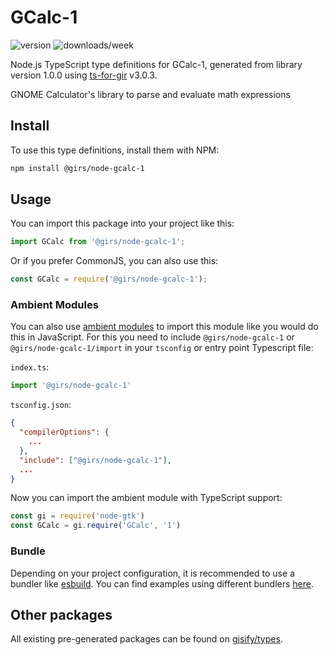 
# GCalc-1

![version](https://img.shields.io/npm/v/@girs/node-gcalc-1)
![downloads/week](https://img.shields.io/npm/dw/@girs/node-gcalc-1)


Node.js TypeScript type definitions for GCalc-1, generated from library version 1.0.0 using [ts-for-gir](https://github.com/gjsify/ts-for-gir) v3.0.3.

GNOME Calculator's library to parse and evaluate math expressions

## Install

To use this type definitions, install them with NPM:
```bash
npm install @girs/node-gcalc-1
```

## Usage

You can import this package into your project like this:
```ts
import GCalc from '@girs/node-gcalc-1';
```

Or if you prefer CommonJS, you can also use this:
```ts
const GCalc = require('@girs/node-gcalc-1');
```

### Ambient Modules

You can also use [ambient modules](https://github.com/gjsify/ts-for-gir/tree/main/packages/cli#ambient-modules) to import this module like you would do this in JavaScript.
For this you need to include `@girs/node-gcalc-1` or `@girs/node-gcalc-1/import` in your `tsconfig` or entry point Typescript file:

`index.ts`:
```ts
import '@girs/node-gcalc-1'
```

`tsconfig.json`:
```json
{
  "compilerOptions": {
    ...
  },
  "include": ["@girs/node-gcalc-1"],
  ...
}
```

Now you can import the ambient module with TypeScript support: 

```ts
const gi = require('node-gtk')
const GCalc = gi.require('GCalc', '1')
```


### Bundle

Depending on your project configuration, it is recommended to use a bundler like [esbuild](https://esbuild.github.io/). You can find examples using different bundlers [here](https://github.com/gjsify/ts-for-gir/tree/main/examples).

## Other packages

All existing pre-generated packages can be found on [gjsify/types](https://github.com/gjsify/types).

